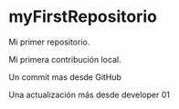 # myFirstRepositorio

Mi primer repositorio.

Mi primera contribución local.

Un commit mas desde GitHub

Una actualización más desde developer 01

